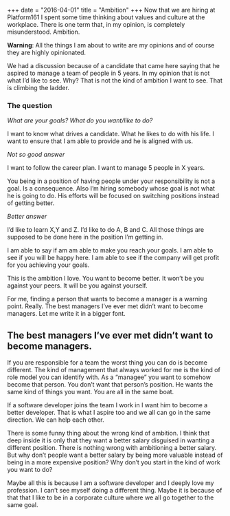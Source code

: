+++
date = "2016-04-01"
title = "Ambition"
+++
Now that we are hiring at Platform161 I spent some time thinking about values and culture at the workplace. There is one term that, in my opinion, is completely misunderstood. Ambition.

**Warning**: All the things I am about to write are my opinions and of course they are highly opinionated.

<!--more-->

We had a discussion because of a candidate that came here saying that he aspired to manage a team of people in 5 years. In my opinion that is not what I’d like to see. Why? That is not the kind of ambition I want to see. That is climbing the ladder.

### The question

*What are your goals? What do you want/like to do?*

I want to know what drives a candidate. What he likes to do with his life. I want to ensure that I am able to provide and he is aligned with us.

*Not so good answer*

I want to follow the career plan. I want to manage 5 people in X years.

You being in a position of having people under your responsibility is not a goal. Is a consequence. Also I’m hiring somebody whose goal is not what he is going to do. His efforts will be focused on switching positions instead of getting better.

*Better answer*

I’d like to learn X,Y and Z. I’d like to do A, B and C. All those things are supposed to be done here in the position I’m getting in.

I am able to say if am am able to make you reach your goals. I am able to see if you will be happy here. I am able to see if the company will get profit for you achieving your goals.

This is the ambition I love. You want to become better. It won’t be you against your peers. It will be you against yourself.

For me, finding a person that wants to become a manager is a warning point. Really. The best managers I’ve ever met didn’t want to become managers. Let me write it in a bigger font.

## The best managers I’ve ever met didn’t want to become managers.

If you are responsible for a team the worst thing you can do is become different. The kind of management that always worked for me is the kind of role model you can identify with. As a “managee” you want to somehow become that person. You don’t want that person’s position. He wants the same kind of things you want. You are all in the same boat.

If a software developer joins the team I work in I want him to become a better developer. That is what I aspire too and we all can go in the same direction. We can help each other.

There is some funny thing about the wrong kind of ambition. I think that deep inside it is only that they want a better salary disguised in wanting a different position. There is nothing wrong with ambitioning a better salary. But why don’t people want a better salary by being more valuable instead of being in a more expensive position? Why don’t you start in the kind of work you want to do?

Maybe all this is because I am a software developer and I deeply love my profession. I can’t see myself doing a different thing. Maybe it is because of that that I like to be in a corporate culture where we all go together to the same goal.
